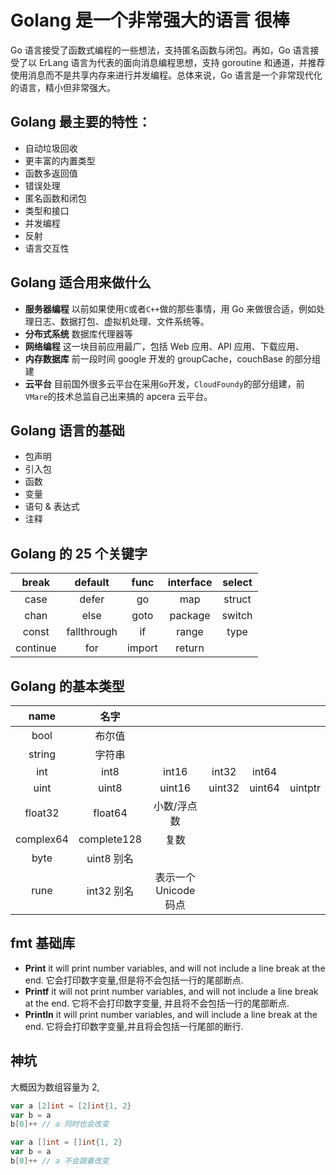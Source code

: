 # Golang 是一个非常强大的语言 很棒

Go 语言接受了函数式编程的一些想法，支持匿名函数与闭包。再如，Go 语言接受了以 ErLang 语言为代表的面向消息编程思想，支持 goroutine 和通道，并推荐使用消息而不是共享内存来进行并发编程。总体来说，Go 语言是一个非常现代化的语言，精小但非常强大。

## Golang 最主要的特性：

- 自动垃圾回收
- 更丰富的内置类型
- 函数多返回值
- 错误处理
- 匿名函数和闭包
- 类型和接口
- 并发编程
- 反射
- 语言交互性

## Golang 适合用来做什么

- **服务器编程** 以前如果使用`C`或者`C++`做的那些事情，用 Go 来做很合适，例如处理日志、数据打包、虚拟机处理、文件系统等。
- **分布式系统** 数据库代理器等
- **网络编程** 这一块目前应用最广，包括 Web 应用、API 应用、下载应用、
- **内存数据库** 前一段时间 google 开发的 groupCache，couchBase 的部分组建
- **云平台** 目前国外很多云平台在采用`Go`开发，`CloudFoundy`的部分组建，前`VMare`的技术总监自己出来搞的 apcera 云平台。

## Golang 语言的基础

- 包声明
- 引入包
- 函数
- 变量
- 语句 & 表达式
- 注释

## Golang 的 25 个关键字

|  break   |   default   |  func  | interface | select |
| :------: | :---------: | :----: | :-------: | :----: |
|   case   |    defer    |   go   |    map    | struct |
|   chan   |    else     |  goto  |  package  | switch |
|  const   | fallthrough |   if   |   range   |  type  |
| continue |     for     | import |  return   |

## Golang 的基本类型

|   name    |    名字     |                       |        |        |         |
| :-------: | :---------: | :-------------------: | :----: | :----: | :-----: |
|   bool    |   布尔值    |                       |        |        |         |
|  string   |   字符串    |
|    int    |    int8     |         int16         | int32  | int64  |
|   uint    |    uint8    |        uint16         | uint32 | uint64 | uintptr |
|  float32  |   float64   |      小数/浮点数      |
| complex64 | complete128 |         复数          |
|   byte    | uint8 别名  |
|   rune    | int32 别名  | 表示一个 Unicode 码点 |

## fmt 基础库

- **Print**
  it will print number variables, and will not include a line break at the end.
  它会打印数字变量,但是将不会包括一行的尾部断点.
- **Printf**
  it will not print number variables, and will not include a line break at the end.
  它将不会打印数字变量, 并且将不会包括一行的尾部断点.
- **Println**
  it will print number variables, and will include a line break at the end.
  它将会打印数字变量,并且将会包括一行尾部的断行.

## 神坑

大概因为数组容量为 2,

```go
var a [2]int = [2]int{1, 2}
var b = a
b[0]++ // a 同时也会改变
```

```go
var a []int = []int{1, 2}
var b = a
b[0]++ // a 不会跟着改变
```
